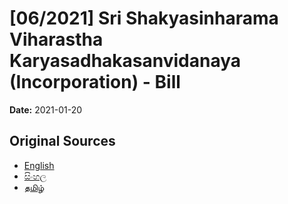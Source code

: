 # [06/2021] Sri Shakyasinharama Viharastha Karyasadhakasanvidanaya (Incorporation) - Bill

**Date:** 2021-01-20

## Original Sources

- [English](https://documents.gov.lk/view/bills/2021/1/06-2021_E.pdf)
- [සිංහල](https://documents.gov.lk/view/bills/2021/1/06-2021_S.pdf)
- [தமிழ்](https://documents.gov.lk/view/bills/2021/1/06-2021_T.pdf)
